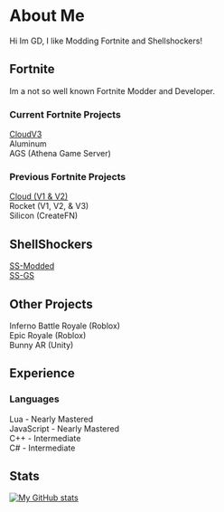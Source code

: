 # About Me
Hi Im GD, I like Modding Fortnite and Shellshockers!
## Fortnite
Im a not so well known Fortnite Modder and Developer.
### Current Fortnite Projects
[CloudV3](https://github.com/Cloud-V3)
<br>
Aluminum
<br>
AGS (Athena Game Server)
### Previous Fortnite Projects
[Cloud (V1 & V2)](https://github.com/GDBOI101/Cloud-V2)
<br>
Rocket (V1, V2, & V3)
<br>
Silicon (CreateFN)
## ShellShockers
[SS-Modded](https://ss-modded.herokuapp.com)
<br>
[SS-GS](https://github.com/GDBOI101/SS-GS)
## Other Projects
Inferno Battle Royale (Roblox)
<br>
Epic Royale (Roblox)
<br>
Bunny AR (Unity)
## Experience
### Languages
Lua - Nearly Mastered
<br>
JavaScript - Nearly Mastered
<br>
C++ - Intermediate
<br>
C# - Intermediate
## Stats
[![My GitHub stats](https://github-readme-stats.vercel.app/api?username=GDBOI101)](https://github.com/anuraghazra/github-readme-stats)
